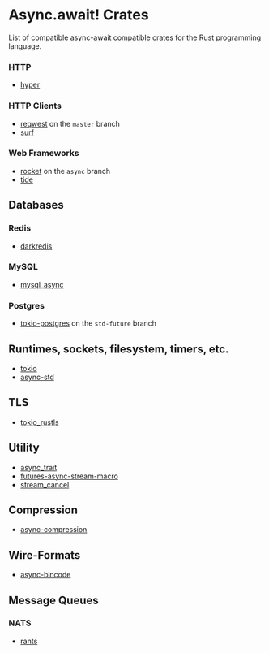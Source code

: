 # Async.await! Crates

List of compatible async-await compatible crates for the Rust programming language.

### HTTP
- [hyper](https://docs.rs/hyper/latest)

### HTTP Clients
- [reqwest](https://docs.rs/reqwest/latest) on the `master` branch
- [surf](https://docs.rs/surf/latest)

### Web Frameworks
- [rocket](https://docs.rs/rocket/latest/) on the `async` branch
- [tide](https://docs.rs/tide/latest/)

## Databases

### Redis
- [darkredis](https://docs.rs/darkredis/latest)

### MySQL
- [mysql_async](https://docs.rs/mysql_async/latest)

### Postgres
- [tokio-postgres](https://docs.rs/tokio-postgres/latest) on the `std-future` branch

## Runtimes, sockets, filesystem, timers, etc.

- [tokio](https://docs.rs/tokio/latest)
- [async-std](https://docs.rs/async-std/latest)

## TLS

- [tokio_rustls](https://docs.rs/tokio_rustls/latest)

## Utility

- [async_trait](https://docs.rs/async-trait/latest)
- [futures-async-stream-macro](https://docs.rs/futures-async-stream-macro/latest)
- [stream_cancel](https://docs.rs/stream_cancel/latest)

## Compression

- [async-compression](https://docs.rs/async-compression/latest)

## Wire-Formats

- [async-bincode](https://docs.rs/async-bincode/latest)

## Message Queues

### NATS

- [rants](https://docs.rs/crate/rants/latest)
